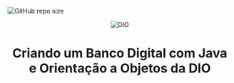 ![GitHub repo size](https://img.shields.io/github/repo-size/AlanJoabio/DesafiodaDIO) 

<!--Banner session-->
<p align="center">
<img src="file:///C:/workspace/DesafiodaDIO/Mono.png" alt="DIO" tittle="Digital Innovation One">
</p>

<!--Banner session-->

<h1 align="center">
Criando um Banco Digital com Java e Orientação a Objetos da DIO
</p>


